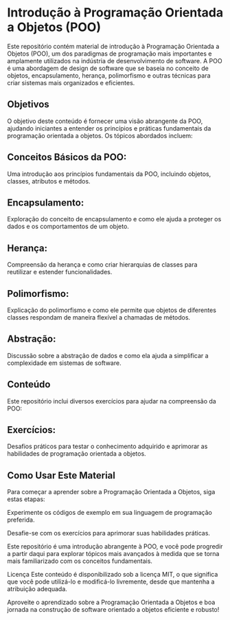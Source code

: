 # Introdução à Programação Orientada a Objetos (POO)<br>
Este repositório contém material de introdução à Programação Orientada a Objetos (POO), um dos paradigmas de programação mais importantes e amplamente utilizados na indústria de desenvolvimento de software. A POO é uma abordagem de design de software que se baseia no conceito de objetos, encapsulamento, herança, polimorfismo e outras técnicas para criar sistemas mais organizados e eficientes.

<h2>Objetivos</h2>

O objetivo deste conteúdo é fornecer uma visão abrangente da POO, ajudando iniciantes a entender os princípios e práticas fundamentais da programação orientada a objetos. Os tópicos abordados incluem:

<h2>Conceitos Básicos da POO:</h2>
Uma introdução aos princípios fundamentais da POO, incluindo objetos, classes, atributos e métodos.

<h2>Encapsulamento:</h2>
Exploração do conceito de encapsulamento e como ele ajuda a proteger os dados e os comportamentos de um objeto.

<h2>Herança:</h2> 
Compreensão da herança e como criar hierarquias de classes para reutilizar e estender funcionalidades.

<h2>Polimorfismo:</h2>
Explicação do polimorfismo e como ele permite que objetos de diferentes classes respondam de maneira flexível a chamadas de métodos.

<h2>Abstração:</h2>
Discussão sobre a abstração de dados e como ela ajuda a simplificar a complexidade em sistemas de software.

<h2>Conteúdo</h2>
Este repositório inclui diversos exercícios para ajudar na compreensão da POO:

<h2>Exercícios:</h2> Desafios práticos para testar o conhecimento adquirido e aprimorar as habilidades de programação orientada a objetos.

<h2>Como Usar Este Material</h2>

Para começar a aprender sobre a Programação Orientada a Objetos, siga estas etapas:

Experimente os códigos de exemplo em sua linguagem de programação preferida.

Desafie-se com os exercícios para aprimorar suas habilidades práticas.

Este repositório é uma introdução abrangente à POO, e você pode progredir a partir daqui para explorar tópicos mais avançados à medida que se torna mais familiarizado com os conceitos fundamentais.

Licença
Este conteúdo é disponibilizado sob a licença MIT, o que significa que você pode utilizá-lo e modificá-lo livremente, desde que mantenha a atribuição adequada.

Aproveite o aprendizado sobre a Programação Orientada a Objetos e boa jornada na construção de software orientado a objetos eficiente e robusto!
